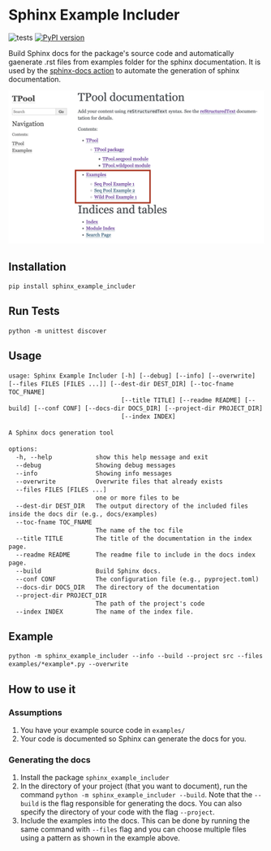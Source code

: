 # Sphinx Example Includer

![tests](../../actions/workflows/python-package.yml/badge.svg)
[![PyPI version](https://badge.fury.io/py/sphinx-example-includer.svg)](https://badge.fury.io/py/sphinx-example-includer)

Build Sphinx docs for the package's source code and 
automatically gaenerate .rst files from examples folder for the sphinx documentation. It is used by the 
[sphinx-docs action](https://github.com/marketplace/actions/sphinx-docs) to automate
the generation of sphinx documentation.

![examples screenshot](examples-screenshot.png)

## Installation
```
pip install sphinx_example_includer
```

## Run Tests
```
python -m unittest discover
```

## Usage
```
usage: Sphinx Example Includer [-h] [--debug] [--info] [--overwrite] [--files FILES [FILES ...]] [--dest-dir DEST_DIR] [--toc-fname TOC_FNAME]
                               [--title TITLE] [--readme README] [--build] [--conf CONF] [--docs-dir DOCS_DIR] [--project-dir PROJECT_DIR]
                               [--index INDEX]

A Sphinx docs generation tool

options:
  -h, --help            show this help message and exit
  --debug               Showing debug messages
  --info                Showing info messages
  --overwrite           Overwrite files that already exists
  --files FILES [FILES ...]
                        one or more files to be
  --dest-dir DEST_DIR   The output directory of the included files inside the docs dir (e.g., docs/examples)
  --toc-fname TOC_FNAME
                        The name of the toc file
  --title TITLE         The title of the documentation in the index page.
  --readme README       The readme file to include in the docs index page.
  --build               Build Sphinx docs.
  --conf CONF           The configuration file (e.g., pyproject.toml)
  --docs-dir DOCS_DIR   The directory of the documentation
  --project-dir PROJECT_DIR
                        The path of the project's code
  --index INDEX         The name of the index file.
```

## Example
```
python -m sphinx_example_includer --info --build --project src --files examples/*example*.py --overwrite
```

## How to use it

### Assumptions
1. You have your example source code in `examples/`
2. Your code is documented so Sphinx can generate the docs for you.

### Generating the docs
1. Install the package `sphinx_example_includer`
2. In the directory of your project (that you want to document), run the command 
`python -m sphinx_example_includer --build`. Note that the `--build` is the flag responsible for generating 
the docs. You can also specify the directory of your code with the flag `--project`.
3. Include the examples into the docs. This can be done by running the same command with 
`--files` flag and you can choose multiple files using a pattern as shown in the example above.
